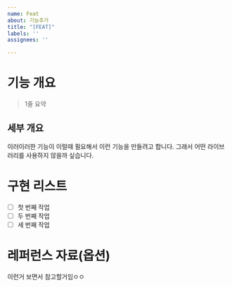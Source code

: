 ```yaml
---
name: Feat
about: 기능추가
title: "[FEAT]"
labels: ''
assignees: ''

---
```


# 기능 개요
> 1줄 요약
## 세부 개요
이러이러한 기능이 이럴때 필요해서 이런 기능을 만들려고 합니다.
그래서 어떤 라이브러리를 사용하지 않을까 싶습니다.


# 구현 리스트

- [ ] 첫 번째 작업
- [ ] 두 번째 작업
- [ ] 세 번째 작업

# 레퍼런스 자료(옵션)
이런거 보면서 참고할거임ㅇㅇ
